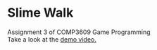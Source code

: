 # Slime Walk

Assignment 3 of COMP3609 Game Programming  
Take a look at the [demo video.](https://youtu.be/-Ya6QvfO9xU)
